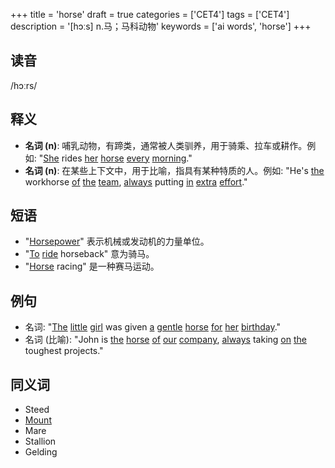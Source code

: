 +++
title = 'horse'
draft = true
categories = ['CET4']
tags = ['CET4']
description = '[hɔːs] n.马；马科动物'
keywords = ['ai words', 'horse']
+++

## 读音
/hɔːrs/

## 释义
- **名词 (n)**: 哺乳动物，有蹄类，通常被人类驯养，用于骑乘、拉车或耕作。例如: "[She](/post/she/) rides [her](/post/her/) [horse](/post/horse/) [every](/post/every/) [morning](/post/morning/)."
- **名词 (n)**: 在某些上下文中，用于比喻，指具有某种特质的人。例如: "He's [the](/post/the/) workhorse [of](/post/of/) [the](/post/the/) [team](/post/team/), [always](/post/always/) putting [in](/post/in/) [extra](/post/extra/) [effort](/post/effort/)."

## 短语
- "[Horsepower](/post/horsepower/)" 表示机械或发动机的力量单位。
- "[To](/post/to/) [ride](/post/ride/) horseback" 意为骑马。
- "[Horse](/post/horse/) racing" 是一种赛马运动。

## 例句
- 名词: "[The](/post/the/) [little](/post/little/) [girl](/post/girl/) was given [a](/post/a/) [gentle](/post/gentle/) [horse](/post/horse/) [for](/post/for/) [her](/post/her/) [birthday](/post/birthday/)."
- 名词 (比喻): "John is [the](/post/the/) [horse](/post/horse/) [of](/post/of/) [our](/post/our/) [company](/post/company/), [always](/post/always/) taking [on](/post/on/) [the](/post/the/) toughest projects."

## 同义词
- Steed
- [Mount](/post/mount/)
- Mare
- Stallion
- Gelding
